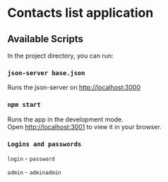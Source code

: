 # Contacts list application

## Available Scripts

In the project directory, you can run:

### `json-server base.json`

Runs the json-server on [http://localhost:3000](http://localhost:3000)


### `npm start`

Runs the app in the development mode.\
Open [http://localhost:3001](http://localhost:3001) to view it in your browser.

### `Logins and passwords`

`login` - `password`


`admin` - `adminadmin`


